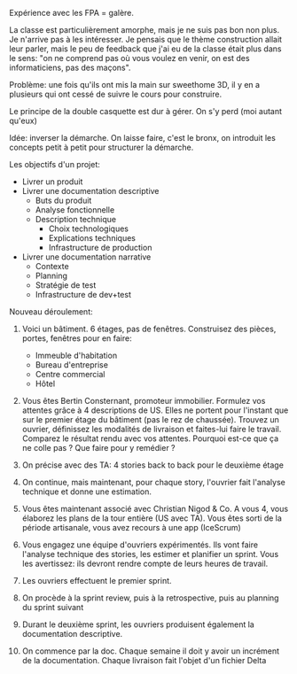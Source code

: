 Expérience avec les FPA = galère.

La classe est particulièrement amorphe, mais je ne suis pas bon non plus. Je n'arrive pas à les intéresser. Je pensais que le thème construction allait leur parler, mais le peu de feedback que j'ai eu de la classe était plus dans le sens: "on ne comprend pas où vous voulez en venir, on est des informaticiens, pas des maçons".

Problème: une fois qu'ils ont mis la main sur sweethome 3D, il y en a plusieurs qui ont cessé de suivre le cours pour construire.

Le principe de la double casquette est dur à gérer. On s'y perd (moi autant qu'eux)

Idée: inverser la démarche. On laisse faire, c'est le bronx, on introduit les concepts petit à petit pour structurer la démarche.

Les objectifs d'un projet:
- Livrer un produit
- Livrer une documentation descriptive
  - Buts du produit
  - Analyse fonctionnelle
  - Description technique
    - Choix technologiques
    - Explications techniques
    - Infrastructure de production
- Livrer une documentation narrative 
  - Contexte
  - Planning
  - Stratégie de test
  - Infrastructure de dev+test

Nouveau déroulement:

1. Voici un bâtiment. 6 étages, pas de fenêtres. Construisez des pièces, portes, fenêtres pour en faire:
   - Immeuble d'habitation
   - Bureau d'entreprise
   - Centre commercial
   - Hôtel

2. Vous êtes Bertin Consternant, promoteur immobilier. Formulez vos attentes grâce à 4 descriptions de US. Elles ne portent pour l'instant que sur le premier étage du bâtiment (pas le rez de chaussée). Trouvez un ouvrier, définissez les modalités de livraison et faites-lui faire le travail. Comparez le résultat rendu avec vos attentes. Pourquoi est-ce que ça ne colle pas ? Que faire pour y remédier ?
3. On précise avec des TA: 4 stories back to back pour le deuxième étage
4. On continue, mais maintenant, pour chaque story, l'ouvrier fait l'analyse technique et donne une estimation.
5. Vous êtes maintenant associé avec Christian Nigod & Co. A vous 4, vous élaborez les plans de la tour entière (US avec TA). Vous êtes sorti de la période artisanale, vous avez recours à une app (IceScrum)
6. Vous engagez une équipe d'ouvriers expérimentés. Ils vont faire l'analyse technique des stories, les estimer et planifier un sprint. Vous les avertissez: ils devront rendre compte de leurs heures de travail.
7. Les ouvriers effectuent le premier sprint.
8. On procède à la sprint review, puis à la retrospective, puis au planning du sprint suivant
9. Durant le deuxième sprint, les ouvriers produisent également la documentation descriptive.
10. On commence par la doc. Chaque semaine il doit y avoir un incrément de la documentation. Chaque livraison fait l'objet d'un fichier Delta